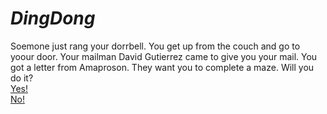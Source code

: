 # **_DingDong_**

Soemone just rang your dorrbell.
You get up from the couch and go to yoour door. 
Your mailman David Gutierrez came to give you your mail.
You got a letter from Amaproson. They want you to complete a maze. Will you do it?  
[Yes!](maze-lobby.md)   
[No!](maze-lobby-no.md)



